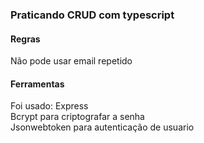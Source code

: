 ### Praticando CRUD com typescript

#### Regras
Não pode usar email repetido
<br>
#### Ferramentas
Foi usado:
Express <br>
Bcrypt para criptografar a senha <br>
Jsonwebtoken para autenticação de usuario <br>